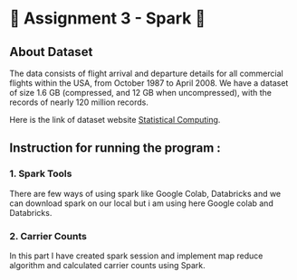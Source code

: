 # :girl: Assignment 3 - Spark :girl:


## About Dataset

The data consists of flight arrival and departure details for all commercial flights within the USA, from October 1987 to April 2008. 
We have a dataset of size 1.6 GB (compressed, and 12 GB when uncompressed), with the records of nearly 120 million records.  

Here is the link of  dataset website [Statistical Computing](http://stat-computing.org/dataexpo/2009/).



## Instruction for running the program : 

### 1. Spark Tools

There are few ways of using spark like Google Colab, Databricks and we can download spark on our local but i am using here Google colab and Databricks.


### 2. Carrier Counts

In this part I have created spark session and implement map reduce algorithm and calculated carrier counts using Spark. 



